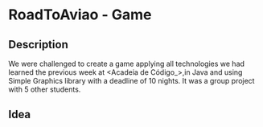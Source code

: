 # RoadToAviao - Game 

## Description
 
 We were challenged to create a game applying all technologies we had learned the previous week at <Acadeia de Código_>,in Java and using Simple Graphics library with a deadline of 10 nights. It was a group
 project with 5 other students.

## Idea


 
